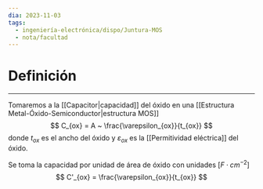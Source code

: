 ```yaml
---
dia: 2023-11-03
tags:
  - ingeniería-electrónica/dispo/Juntura-MOS
  - nota/facultad
---
```

# Definición
---
Tomaremos a la [[Capacitor|capacidad]] del óxido en una [[Estructura Metal-Óxido-Semiconductor|estructura MOS]] $$ C_{ox} = A ~ \frac{\varepsilon_{ox}}{t_{ox}} $$ donde $t_{ox}$ es el ancho del óxido y $\varepsilon_{ox}$ es la [[Permitividad eléctrica]] del óxido.

Se toma la capacidad por unidad de área de óxido con unidades $[F \cdot cm^{-2}]$ $$ C'_{ox} = \frac{\varepsilon_{ox}}{t_{ox}} $$